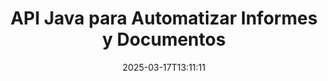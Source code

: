 ---
############################# Static ############################
layout: "landing"
date: 2025-03-17T13:11:11
draft: false

lang: es
product: "Assembly"
product_tag: "assembly"
platform: "Java"
platform_tag: "java"

############################# Drop-down ############################
supported_platforms:
  items:
    # supported_platforms loop
    - title: ".NET"
      tag: "net"
    # supported_platforms loop
    - title: "Java"
      tag: "java"

############################# Head ############################
head_title: "Biblioteca Java para Creación, Automatización y Generación de Informes de Documentos"
head_description: "Biblioteca Java para automatizar la creación de documentos y generar informes. Crea documentos PDF, Word, Excel, PPTX, HTML y de correo electrónico usando plantillas personalizadas."

############################# Header ############################
title: "API Java para Automatizar Informes y Documentos"
description: "Simplifica la generación de informes en Java fusionando datos con plantillas."
words:
  for: "para"

actions:
  main: "Obtén Prueba a través de Maven"
  main_link: "https://releases.groupdocs.com/java/repo/com/groupdocs/groupdocs-assembly/"
  alt: "Licencias"
  alt_link: "https://purchase.groupdocs.com/pricing/assembly/java/"
  title: "¿Listo para Comenzar?"
  description: "Prueba las características de GroupDocs.Assembly gratis o solicita una licencia."

release:
  title: "Versión {0} lanzada"
  notes: "Ver novedades"
  downloads: "Descargas"
  link: "https://releases.groupdocs.com/assembly/java/"

code:
  title: "Generar un Gráfico en DOCX con Java"
  more: "Más ejemplos"
  more_link: "https://github.com/groupdocs-assembly/GroupDocs.Assembly-for-Java/"
  install_title : "Maven XML"
  install: |
    <dependency>
      <groupId>com.groupdocs</groupId>
      <artifactId>groupdocs-assembly</artifactId>
      <version>{0}</version>
    </dependency>
  content: |
    ```java {style=abap}
    // Ruta a la plantilla principal
    String template = "chart_template.docx";

    // Recuperar datos de productividad de los gerentes de la fuente
    DocumentTable data_table = 
        new DocumentTable("Managers.json", 1);

    // Crear una instancia de DataSourceInfo con los datos
    DataSourceInfo data 
        = new DataSourceInfo(data_table, "managers");

    // Establecer colores del gráfico usando otro DataSourceInfo
    DataSourceInfo design = 
        new DataSourceInfo("red", "color");

    // Rellenar la plantilla con datos y guardarla en la salida
    DocumentAssembler asm = new DocumentAssembler();
    asm.assembleDocument(template, "result.docx", data, design);
    ```

############################# Overview ############################
overview:
  enable: true
  title: "Resumen de GroupDocs.Assembly"
  description: "Una biblioteca Java diseñada para la creación automatizada de documentos e integración de datos sin interrupciones."
  features:
    # feature loop
    - title: "Fusionar Datos Empresariales en Plantillas con Java"
      content: "Crea fácilmente informes profesionales incrustando datos de JSON, XML u otras fuentes en plantillas pre diseñadas usando GroupDocs.Assembly for Java."

    # feature loop
    - title: "Trabajar con Objetos Embebidos"
      content: "Puebla automáticamente elementos como tablas, gráficos y diagramas en documentos usando datos de fuentes externas."

    # feature loop
    - title: "Personalización Avanzada"
      content: "GroupDocs.Assembly for Java ofrece características flexibles como generar códigos de barras, extraer datos en línea a través de URL y exportar la salida en diferentes formatos."

############################# Platforms ############################
platforms:
  enable: true
  title: "Independencia de plataforma"
  description: "GroupDocs.Assembly for Java funciona sin problemas con sistemas operativos, marcos de desarrollo y gestores de paquetes populares."
  items:
    # platform loop
    - title: "Amazon"
      image: "amazon"
    # platform loop
    - title: "Docker"
      image: "docker"
    # platform loop
    - title: "Azure"
      image: "azure"
    # platform loop
    - title: "Eclipse"
      image: "eclipse"
    # platform loop
    - title: "IntelliJ"
      image: "intellij"
    # platform loop
    - title: "Windows"
      image: "windows"
    # platform loop
    - title: "Linux"
      image: "linux"
    # platform loop
    - title: "Maven"
      image: "maven"

############################# File formats ############################
formats:
  enable: true
  title: "Formatos de archivo soportados"
  description: |
    GroupDocs.Assembly for Java soporta una amplia gama de [formatos de documento](https://docs.groupdocs.com/assembly/java/supported-document-formats/).
  groups:
    # group loop
    - color: "green"
      content: |
        ### Formatos de Microsoft Office
        * **Word:**  DOCX, DOC, DOCM, DOT, DOTX, DOTM, RTF, WordprocessingML
        * **Excel:** XLSX, XLS, XLSM, XLSB, XLTM, XLT, XLTM, XLTX, SpreadsheetML
        * **PowerPoint:** PPT, PPTX, PPTM, PPS, PPSX, PPSM, POTM, POTX
    # group loop
    - color: "blue"
      content: |
        ### Imágenes y Otros Formatos
        * **Portable:** PDF
        * **Imágenes:** SVG, TIFF
        * **Otros formatos de oficina:** ODT, OTT, OTS, ODS, ODP, OTP
      # group loop
    - color: "red"
      content: |
        ### Otros formatos
        * **Web:** HTML, MHTML
        * **Correos electrónicos:** EML, MSG, EMLX
        * **Otros:** EPUB, MD

############################# Features ############################
features:
  enable: true
  title: "Capacidades Clave de GroupDocs.Assembly"
  description: "Crea documentos y informes profesionales con manejo de datos avanzado."

  items:
    # feature loop
    - icon: "preview"
      title: "Elementos de Datos Visuales"
      content: "Agrega y formatea elementos como gráficos, tablas, imágenes y listas directamente en tus documentos."

    # feature loop
    - icon: "manipulate"
      title: "Transformación de Datos"
      content: "Utiliza fórmulas, ordenamientos y otras herramientas para organizar y presentar tus datos de manera efectiva."

    # feature loop
    - icon: "two_pages"
      title: "Soporte para Varios Formatos"
      content: "Trabaja fácilmente con tipos de archivo comunes tanto para plantillas como para archivos de salida."

    # feature loop
    - icon: "document_settings"
      title: "Formateo Avanzado de Plantillas"
      content: "Personaliza las plantillas con opciones de formateo numérico, alfabético y otras avanzadas."

    # feature loop
    - icon: "text"
      title: "Generación Dinámica de Códigos de Barras"
      content: "Crea y coloca rápidamente imágenes de códigos de barras en documentos según sea necesario."

    # feature loop
    - icon: "add"
      title: "Estilización de Texto Flexible"
      content: "Aplica transformaciones de texto como mayúsculas, minúsculas, estilo título u otros estilos en las plantillas."

    # feature loop
    - icon: "manipulate"
      title: "Importar Contenido Externo"
      content: "Incorpora dinámicamente contenido de archivos externos al generar documentos."

    # feature loop
    - icon: "convert"
      title: "Exportar en Varios Formatos"
      content: "Guarda documentos finales en varios formatos de archivo utilizando extensiones o configuraciones especificadas."

    # feature loop
    - icon: "update"
      title: "Incorporación Dinámica de Medios"
      content: "Inserta imágenes u otro contenido usando datos codificados en Base64 durante la creación de documentos."

############################# Code samples ############################
code_samples:
  enable: true
  title: "Ejemplos de código"
  description: "Explora código de ejemplo para tareas comunes con GroupDocs.Assembly."
  items:
    # code sample loop
    - title: "Crear una Lista con Viñetas en Word"
      content: |
        Aprende a agregar [listas con viñetas](https://docs.groupdocs.com/assembly/java/bulleted-list-in-word-processing-document/) a documentos de Word para una representación organizada de datos. Este ejemplo muestra cómo generar una lista en Word usando GroupDocs.Assembly.
        {{< landing/code title="Crear una Lista con Viñetas en Word">}}
        ```java {style=abap}
        // Inserta esta plantilla en una página del documento:
        // Indicadores de rendimiento de los gerentes
        // . <<foreach [in products]>><<[ProductName]>>
        // <</foreach>>

        // Especifica la ruta de la plantilla
        String template = "Bulleted List Template.docx";

        // Establece la ruta del archivo de salida
        String result = "Result Report.docx"

        // Recupera datos de los gerentes de una fuente JSON
        JsonDataSource dataSource = new JsonDataSource("Report data.json");
        DataSourceInfo data = new DataSourceInfo(dataSource, "managers")

        // Genera el informe con los datos llenos
        DocumentAssembler assembler = new DocumentAssembler();
        assembler.assembleDocument(template, result, data);
        ```
        {{< /landing/code >}}
    # code sample loop
    - title: "Crear Gráficos Circulares en PPTX"
      content: |
        Usa plantillas y XML para agregar [gráficos circulares](https://docs.groupdocs.com/assembly/java/pie-chart-in-presentation-document/) a tus presentaciones. Haz que tus informes sean más atractivos al incluir gráficos circulares para visualizar datos.
        {{< landing/code title="Crear Gráficos Circulares en PPTX">}}
        ```java {style=abap}   
        // Agrega la plantilla del título del gráfico a la presentación:
        // Ingresos de los clientes <<foreach [in customers]>> 
        // <<x [CustomerName]>>

        // Incluye también la plantilla de datos del gráfico:
        // Total Order Price<<foreach [in customers]>> 
        // <<x [CustomerName]>>

        // Especifica la ruta de la plantilla del gráfico
        String template = "Pie Chart Template.pptx";

        // Establece la ruta del archivo de salida
        String result = "Result Report.pptx"

        // Recupera datos de los clientes de una fuente XML
        JsonDataSource dataSource = new JsonDataSource("Chart data.xml");
        DataSourceInfo data = new DataSourceInfo(dataSource, "customers")

        // Genera el gráfico y guarda el resultado
        DocumentAssembler assembler = new DocumentAssembler();
        assembler.assembleDocument(template, result, data);
        ```
        {{< /landing/code >}}

---